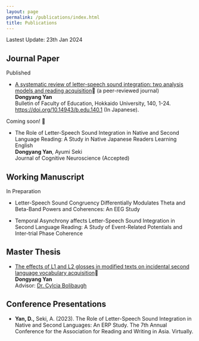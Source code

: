 ```yaml
---
layout: page
permalink: /publications/index.html
title: Publications
---
```


Lastest Update: 23th Jan 2024&nbsp; 

## Journal Paper
Published
- [A systematic review of letter-speech sound integration:
two analysis models and reading acquisition](https://ydyxj.github.io/file/1.pdf)🔗 (a peer-reviewed journal)<br>**Dongyang Yan**<br>Bulletin of Faculty of
Education, Hokkaido University, 140, 1-24. https://doi.org/10.14943/b.edu.140.1 (In Japanese).

 Coming soon! 🚀
 - The Role of Letter-Speech Sound Integration in Native and Second Language Reading: A Study in Native Japanese Readers Learning English <br>**Dongyang Yan**, Ayumi Seki<br>Journal of Cognitive Neuroscience (Accepted)

## Working Manuscript
In Preparation 
- Letter-Speech Sound Congruency Differentially Modulates Theta and Beta-Band Powers and Coherences: An EEG 
Study

- Temporal Asynchrony affects Letter-Speech Sound Integration in Second Language Reading: A Study of Event-Related Potentials and Inter-trial Phase Coherence


## Master Thesis

- [The effects of L1 and L2 glosses in modified texts on incidental second language vocabulary acquisition](https://ydyxj.github.io/file/MAthesis.pdf)🔗
<br>**Dongyang Yan**
<br>Advisor: [Dr. Cylcia Bolibaugh](https://pure.york.ac.uk/portal/en/persons/cylcia-bolibaugh)


## Conference Presentations

- **Yan, D.,** Seki, A. (2023). The Role of Letter-Speech Sound Integration in Native and Second Languages: An ERP Study.
The 7th Annual Conference for the Association for Reading and Writing in Asia. Virtually. 
